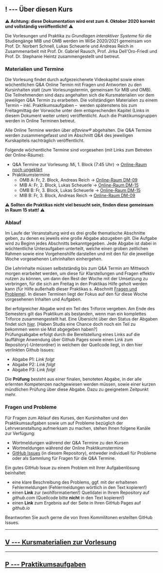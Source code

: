 ## **! _---_** Über diesen Kurs

⚠ **Achtung: diese Dokumentation wird erst zum 4. Oktober 2020 korrekt und vollständig veröffentlicht!** ⚠

Die Vorlesungen und Praktika zu *Grundlagen interaktiver Systeme* für die Studiengänge MIB und OMB werden im WiSe 2020/2021 gemeinsam von Prof. Dr. Norbert Schnell, Lukas Scheuerle und Andreas Reich in Zusammenarbeit mit Prof. Dr. Gabriel Rausch, Prof. Jirka Dell'Oro-Friedl und Prof. Dr. Stephanie Heintz zusammengestellt und betreut.

### Materialien und Termine

Die Vorlesung findet durch aufgezeichenete Videokapitel sowie einen wöchentlichen Q&A Online Termin mit Fragen und Antworten zu den Kursinhalten statt (zum Vorlesungstermin, gemeinsam für MIB und OMB). Die Teilnehmenden sind dazu angehalten sich die Kursmaterialien vor dem jeweiligen Q&A Termin zu erarbeiten. Die vollständigen Materialien zu einem Termin – inkl. Praktikumsaufgaben –  werden spätenstens bis zum Freitagmittag der Vorwoche unter dem entsprechenden Kapitel (Links in diesem Dokument weiter unten) veröffentlicht. Auch die Praktikumsgruppen werden in Online Terminen betreut.

Alle Online Termine werden über *alfaview&reg;* abgehalten. Die Q&A Termine werden zusammengefasst und im Abschnitt *Q&A* des jeweiligen Kurskapitels nachträglich veröffentlicht.

Folgende wöchentliche Termine sind vorgesehen (mit Links zum Betreten der Online-Räume):  
- Q&A Termine zur Vorlesung: Mi, 1. Block (7:45 Uhr) → [Online-Raum noch ungeklärt](https://rooms.hs-furtwangen.de/rooms/)
- Praktikumstermine
  - OMB A: Fr, 2. Block, Andreas Reich → [Online-Raum DM-09](https://rooms.hs-furtwangen.de/rooms/dm09)
  - MIB A: Fr, 2. Block, Lukas Scheuerle → [Online-Raum DM-15](https://rooms.hs-furtwangen.de/rooms/dm15)
  - OMB B: Fr, 3. Block, Lukas Scheuerle → [Online-Raum DM-15](https://rooms.hs-furtwangen.de/rooms/dm15)
  - MIB B: Fr, 3. Block, Andreas Reich → [Online-Raum DM-09](https://rooms.hs-furtwangen.de/rooms/dm09)  

⚠ **Sollten die Praktikas nicht viel besucht sein, finden diese gemeinsam in Raum 15 statt!** ⚠

### Ablauf

Im Laufe der Veranstaltung wird es drei große thematische Abschnitte geben, zu denen es jeweils eine große Abgabe abzugeben gilt. Die Aufgabe wird zu Beginn jedes Abschnitts bekanntgegeben. Jede Abgabe ist dabei in wöchtentliche Unteraufgaben unterteilt, welche einen groben zeitlichen Rahmen sowie eine Vorgehenshilfe darstellen und mit den für die jeweilige Woche vorgesehenen Lehrinhalten einhergehen.

Die Lehrinhalte müssen selbstständig bis zum Q&A Termin am Mittwoch morgen erarbeitet werden, um diese für Klarstellungen und Fragen effektiv nutzen zu können, um dann den Rest der Woche mit der Umsetzung zu verbringen, für die sich am Freitag in den Praktikas Hilfe geholt werden kann (für Hilfe außerhalb dieser Praktikas s. Abschnitt [Fragen und Probleme](#fragen-und-probleme)). In diesen Terminen liegt der Fokus auf den für diese Woche vorgesehenen Inhalten und Aufgaben.

Bei erfolgreicher Abgabe wird ein Teil des Triforce vergeben. Am Ende des Semesters gilt das Praktikum als bestanden, wenn man ein komplettes Triforce zusammengestellt hat. Eine Übersicht über den Status der Abgaben findet sich [hier](assignments). [Haben Studis eine Chance doch noch ein Teil zu bekommen wenn sie Mist abgegeben haben?]  
Prüfungsabgabe erfolgt durch die Bereitstellung eines Links auf die lauffähige Anwendung über Github Pages sowie einen Link zum Repository(-Unterordner) in welchem der Quellcode liegt, in den hier verlinkten Github Issues:

- Abgabe P1: _Link folgt_
- Abgabe P2: _Link folgt_
- Abgabe P3: _Link folgt_

Die **Prüfung** besteht aus einer finalen, benoteten Abgabe, in der alle erlernten Kompetenzen nachgewiesen werden müssen, sowie einer kurzen mündlichen Prüfung über diese Abgabe. Dazu zu geeignetem Zeitpunkt mehr.

### Fragen und Probleme

Für Fragen zum Ablauf des Kurses, den Kursinhalten und den Praktikumsaufgaben sowie um auf Probleme bezüglich der Lehrveranstaltung aufmerksam zu machen, stehen Ihnen folgene Kanäle zur Verfügung:
- Wortmeldungen während der Q&A Termine zu den Kursen
- Wortmeldungen während der Online Praktikumstermine
- [GitHub Issues](https://github.com/hs-furtwangen/GIS-WiSe-2020-2021/issues) (in diesem Repository), entweder individuell für Probleme oder als Sammlung für Fragen für die Q&A Termine.

Ein gutes GitHub Issue zu einem Problem mit Ihrer Aufgabenlösung beinhaltet:
  - eine klare Beschreibung des Problems, ggf. mit der erhaltenen Fehlermeldungen (Fehlermeldungen wörtlich in den Text kopieren!)
  - einen **Link** zur (wohlformatierten!) Quelldatei in Ihrem Repository auf *github.com* (Quellcode bitte **nicht** in den Text kopieren!)
  - einen **Link** zum Ergebnis auf der Seite in Ihren GitHub Pages auf *github.io*

Beantworten Sie auch gerne die von Ihren Kommilitonen erstellten GitHub Issues.

---

## [**V _---_** Kursmaterialien zur Vorlesung](lectures)  

---

## [**P _---_** Praktikumsaufgaben](practical)  
